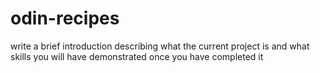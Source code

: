 # odin-recipes
write a brief introduction describing what the current project is and what skills you will have demonstrated once you have completed it
